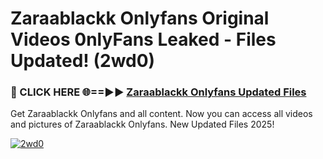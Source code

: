 # Zaraablackk Onlyfans Original Videos 0nlyFans Leaked - Files Updated! (2wd0)

<h3>🔴 CLICK HERE 🌐==►► <a href="https://tinyurl.com/ehrbuxhb" rel="nofollow">Zaraablackk Onlyfans Updated Files</a></h3>

Get Zaraablackk Onlyfans and all content. Now you can access all videos and pictures of Zaraablackk Onlyfans. New Updated Files 2025!

[![2wd0](https://i.imgur.com/lVYEuWS.gif)](https://tinyurl.com/ehrbuxhb)
